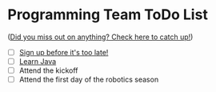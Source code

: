 Programming Team ToDo List
==========================

([Did you miss out on anything? Check here to catch up!](archive/index.md))

- [ ] [Sign up before it's too late!](https://my.usfirst.org/stims/)
- [ ] [Learn Java](https://github.com/owatonnarobotics/ToDo/issues/3)
- [ ] Attend the kickoff
- [ ] Attend the first day of the robotics season
